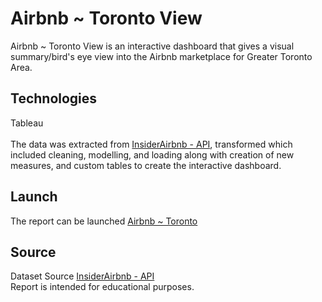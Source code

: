 # Airbnb ~ Toronto View

Airbnb ~ Toronto View is an interactive dashboard that gives a visual summary/bird's eye view into the Airbnb marketplace for Greater Toronto Area.



## Technologies

Tableau
<br>
<br> The data was extracted from [InsiderAirbnb - API](http://insideairbnb.com/get-the-data), transformed which included cleaning, modelling, and loading along with creation of new measures, and custom tables to create the interactive dashboard.



## Launch

The report can be launched [Airbnb ~ Toronto](https://public.tableau.com/views/Airbnb_16709788202780/Dashboard1?:language=en-US&publish=yes&:display_count=n&:origin=viz_share_link)

## Source

Dataset Source [InsiderAirbnb - API](http://insideairbnb.com/get-the-data)
<br>Report is intended for educational purposes.

